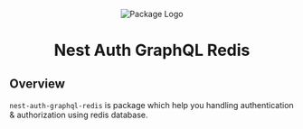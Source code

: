 <p align="center">
  <a target="blank"><img src="https://i.postimg.cc/NG61WrJS/logo.png" alt="Package Logo" /></a>
   <h1 align="center">Nest Auth GraphQL Redis</h1>
</p>

## Overview

`nest-auth-graphql-redis` is package which help you handling authentication & authorization using redis database.
